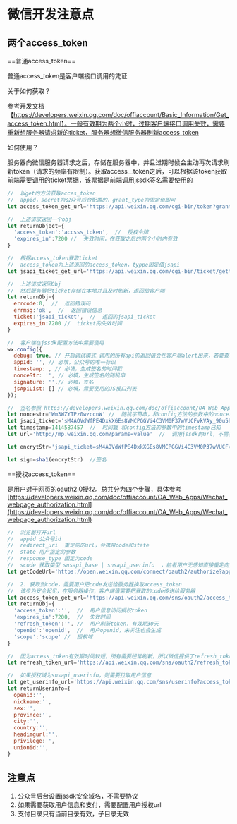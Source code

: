 # 微信开发注意点

## 两个access_token

==普通access_token==

普通access_token是客户端接口调用的凭证

关于如何获取？

参考开发文档【https://developers.weixin.qq.com/doc/offiaccount/Basic_Information/Get_access_token.html】。一般有效期为两个小时，过期客户端接口调用失效，需要重新想服务器请求新的ticket，服务器想微信服务器刷新access_token

如何使用？

服务器向微信服务器请求之后，存储在服务器中，并且过期时候会主动再次请求刷新token（请求的频率有限制）。获取access__token之后，可以根据该token获取前端需要调用的ticket票据，该票据是前端调用jssdk签名需要使用的

```javascript
//  以get的方法获取acces_token
//  appid，secret为公众号后台配置的，grant_type为固定值即可
let access_token_get_url='https://api.weixin.qq.com/cgi-bin/token?grant_type=client_credential&appid=APPID&secret=APPSECRET'

//  上述请求返回一个obj
let returnObject={
  'access_token':'accsss_token',  //  授权令牌
  'expires_in':7200 //  失效时间，在获取之后的两个小时内有效
}

//  根据access_token获取ticket
//  access_token为上述返回的access_token，typpe固定值jsapi
let jsapi_ticket_get_url='https://api.weixin.qq.com/cgi-bin/ticket/getticket?access_token=ACCESS_TOKEN&type=jsapi'

//  上述请求返回Obj
//  然后服务器把ticket存储在本地并且及时刷新，返回给客户端
let returnObj={
  errcode:0,  //  返回错误码
  errmsg:'ok',  //  返回错误信息
  ticket:'jsapi_ticket',  //  返回的jsapi_ticket
  expires_in:7200 //  ticket的失效时间
}

//  客户端在jssdk配置方法中需要使用
wx.config({
  debug: true, // 开启调试模式,调用的所有api的返回值会在客户端alert出来，若要查看传入的参数，可以在pc端打开，参数信息会通过log打出，仅在pc端时才会打印。
  appId: '', // 必填，公众号的唯一标识
  timestamp: , // 必填，生成签名的时间戳
  nonceStr: '', // 必填，生成签名的随机串
  signature: '',// 必填，签名
  jsApiList: [] // 必填，需要使用的JS接口列表
});

//  签名参照 https://developers.weixin.qq.com/doc/offiaccount/OA_Web_Apps/JS-SDK.html#62
let noncestr='Wm3WZYTPz0wzccnW' //  随机字符串，和config方法的参数中的nonceStr已知
let jsapi_ticket='sM4AOVdWfPE4DxkXGEs8VMCPGGVi4C3VM0P37wVUCFvkVAy_90u5h9nbSlYy3-Sl-HhTdfl2fzFy1AOcHKP7qg' //  返回的ticket
let timestamp=1414587457  //  时间戳 和config方法的参数中的timestamp已知
let url='http://mp.weixin.qq.com?params=value'  //  调用jssdk的url，不需要进行url转义， 可以不包含#后面呃内容？，因为url有参与签名，所以每次跳转url都需要重新调用配置文件，重新签名

let encrytStr='jsapi_ticket=sM4AOVdWfPE4DxkXGEs8VMCPGGVi4C3VM0P37wVUCFvkVAy_90u5h9nbSlYy3-Sl-HhTdfl2fzFy1AOcHKP7qg&noncestr=Wm3WZYTPz0wzccnW&timestamp=1414587457&url=http://mp.weixin.qq.com?params=value'

let sign=sha1(encrytStr)  //签名
```


==授权access_token==

是用户对于网页的oauth2.0授权。总共分为四个步骤，具体参考[https://developers.weixin.qq.com/doc/offiaccount/OA_Web_Apps/Wechat_webpage_authorization.html](https://developers.weixin.qq.com/doc/offiaccount/OA_Web_Apps/Wechat_webpage_authorization.html)

```javascript
//  浏览器打开url
//  appid 公众号id
//  redirect_uri  重定向的url，会携带code和state
//  state 用户指定的参数
//  response_type 固定为code
//  scode 获取类型 snsapi_base | snsapi_userinfo  ，前者用户无感知直接重定向到开发者指定的网页，后者需要用户主动同意才能重定向
let getCodeUrl='https://open.weixin.qq.com/connect/oauth2/authorize?appid=APPID&redirect_uri=REDIRECT_URI&response_type=code&scope=SCOPE&state=STATE#wechat_redirect'

//  2. 获取到code，需要用户把code发送给服务器换取access_token
//  该步为安全起见，在服务器操作，客户端值需要把获取的code传送给服务器
let access_token_get_url='https://api.weixin.qq.com/sns/oauth2/access_token?appid=APPID&secret=SECRET&code=CODE&grant_type=authorization_code'
let returnObj={
  'access_token':'',  //  用户信息访问授权token
  'expires_in':7200,  //  失效时间
  'refresh_token':'', //  用户刷新token，有效期30天
  'openid':'openid',  //  用户openid，未关注也会生成
  'scope':'scope' //  授权域
}

//  因为access_token有效期时间较短，所有需要经常刷新，所以微信提供了refresh_token来刷新，该token的有效期为30天
let refresh_token_url='https://api.weixin.qq.com/sns/oauth2/refresh_token?appid=APPID&grant_type=refresh_token&refresh_token=REFRESH_TOKEN'

//  如果授权域为snsapi_userinfo，则需要拉取用户信息
let get_userinfo_url='https://api.weixin.qq.com/sns/userinfo?access_token=ACCESS_TOKEN&openid=OPENID&lang=zh_CN'
let returnUserinfo={
  openid:'',
  nickname:'',
  sex:'',
  province:'',
  city:'',
  country:'',
  headimgurl:'',
  privilege:'',
  unionid:'',
}
```

## 注意点

1. 公众号后台设置jssdk安全域名，不需要协议
2. 如果需要获取用户信息和支付，需要配置用户授权url
3. 支付目录只有当前目录有效，子目录无效